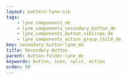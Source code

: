 ```yaml
---
layout: pattern-lyne.njk
tags: 
    - lyne_components_de
    - lyne_components_secondary_button_de
    - lyne_components_button_siblings_de
    - lyne_components_action_group_child_de
key: secondary-button-lyne_de
title: Secondary-Button
parent: button-folder-lyne_de
keywords: button, icon, split, action
order: 50
---
```

